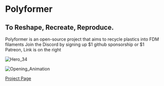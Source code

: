 # Polyformer
## To Reshape, Recreate, Reproduce.

Polyformer is an open-source project that aims to recycle plastics into FDM filaments
Join the Discord by signing up $1 github sponsorship or $1 Patreon, Link is on the right

![Hero_34](https://user-images.githubusercontent.com/55605342/166126684-d6c5657a-c4c1-4474-a20b-533af1ea221a.jpg)

![Opening_Animation](https://user-images.githubusercontent.com/55605342/166126930-5d5abba3-b2b6-4b1d-a24c-88fefb967e6e.gif)




[Project Page](http://www.reiten.design/polyformer)
